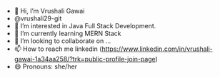 - 👋 Hi, I’m Vrushali Gawai
-  @vrushali29-git
- 👀 I’m interested in Java Full Stack Development.
- 🌱 I’m currently learning MERN Stack
- 💞️ I’m looking to collaborate on ...
- 📫 How to reach me linkedin (https://www.linkedin.com/in/vrushali-gawai-1a34aa258/?trk=public-profile-join-page)
- 😄 Pronouns: she/her


<!---
vrushali29-git/vrushali29-git is a ✨ special ✨ repository because its `README.md` (this file) appears on your GitHub profile.
You can click the Preview link to take a look at your changes.
--->
